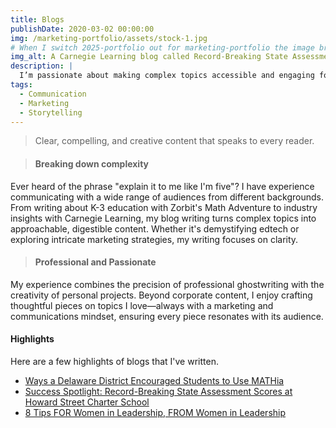 ```yaml
---
title: Blogs
publishDate: 2020-03-02 00:00:00
img: /marketing-portfolio/assets/stock-1.jpg
# When I switch 2025-portfolio out for marketing-portfolio the image breaks, even though marketing-portfolio is a copy of 2025-portfolio but with a new base and repo. Why?
img_alt: A Carnegie Learning blog called Record-Breaking State Assessment Scores at Howard Street Charter School
description: |
  I’m passionate about making complex topics accessible and engaging for readers. Drawing from my experience in tech, education, and marketing, I specialize in transforming big ideas into clear insights.
tags:
  - Communication
  - Marketing
  - Storytelling
---
```


<!-- ## Where storytelling meets marketing -->

> Clear, compelling, and creative content that speaks to every reader.

>#### Breaking down complexity
Ever heard of the phrase "explain it to me like I'm five"? I have experience communicating with a wide range of audiences from different backgrounds. From writing about K-3 education with Zorbit's Math Adventure to industry insights with Carnegie Learning, my blog writing turns complex topics into approachable, digestible content. Whether it's demystifying edtech or exploring intricate marketing strategies, my writing focuses on clarity.

>#### Professional and Passionate
My experience combines the precision of professional ghostwriting with the creativity of personal projects. Beyond corporate content, I enjoy crafting thoughtful pieces on topics I love—always with a marketing and communications mindset, ensuring every piece resonates with its audience.

#### Highlights
Here are a few highlights of blogs that I've written.
- <a href="https://www.carnegielearning.com/blog/success-spotlight-indian-river/">Ways a Delaware District Encouraged Students to Use MATHia</a>
- <a href="https://www.carnegielearning.com/blog/record-breaking-assessment-scores-oregon/">Success Spotlight: Record-Breaking State Assessment Scores at Howard Street Charter School</a>
- <a href="https://www.carnegielearning.com/blog/8-tips-for-women-in-leadership/">8 Tips FOR Women in Leadership, FROM Women in Leadership</a>